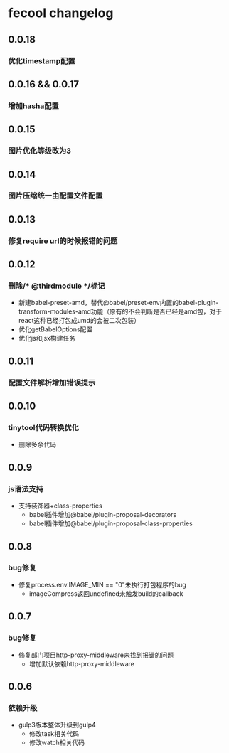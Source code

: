 # fecool changelog

## 0.0.18

### 优化timestamp配置

## 0.0.16 && 0.0.17

### 增加hasha配置

## 0.0.15

### 图片优化等级改为3

## 0.0.14

### 图片压缩统一由配置文件配置

## 0.0.13

### 修复require url的时候报错的问题

## 0.0.12

### 删除/* @thirdmodule */标记

  - 新建babel-preset-amd，替代@babel/preset-env内置的babel-plugin-transform-modules-amd功能（原有的不会判断是否已经是amd包，对于react这种已经打包成umd的会被二次包装）
  - 优化getBabelOptions配置
  - 优化js和jsx构建任务

## 0.0.11

### 配置文件解析增加错误提示

## 0.0.10

### tinytool代码转换优化

- 删除多余代码

## 0.0.9

### js语法支持

- 支持装饰器+class-properties
  - babel插件增加@babel/plugin-proposal-decorators
  - babel插件增加@babel/plugin-proposal-class-properties

## 0.0.8

### bug修复

- 修复process.env.IMAGE_MIN == "0"未执行打包程序的bug
  - imageCompress返回undefined未触发build的callback

## 0.0.7

### bug修复

- 修复部门项目http-proxy-middleware未找到报错的问题
  - 增加默认依赖http-proxy-middleware

## 0.0.6

### 依赖升级

- gulp3版本整体升级到gulp4
  - 修改task相关代码
  - 修改watch相关代码